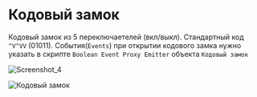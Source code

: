 # Кодовый замок

Кодовый замок из 5 переключаетелей (вкл/выкл). Стандартный код `^V^VV` (01011). События(`Events`) при открытии кодового замка нужно указать в скрипте `Boolean Event Proxy Emitter` объекта `Кодовый замок`

![Screenshot_4](https://github.com/Picjavard/VRPlayerPackage/assets/27041046/7de45fc4-a737-4bd4-805d-4b66a2061105)

![Кодовый замок](https://github.com/Picjavard/VRPlayerPackage/assets/27041046/6f3683ac-b3d0-4d5a-bf03-9616d7e40a96)

